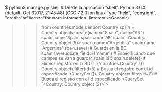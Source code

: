 $ python3 manage.py shell  # Desde la aplicación “shell”.
Python 3.6.3 (default, Oct  32017, 21:45:48)
[GCC 7.2.0] on linux
Type "help", "copyright", "credits"or"license"for more information.
(InteractiveConsole)
>>> from countries.models import Country
>>> spain = Country.objects.create(name="Spain", code="AR")
>>> spain.name
'Spain'
>>> spain.code
'AR'
>>> spain
<Country: Country object (5)>
>>> spain.name="Argentina"
>>> spain.name
'Argentina'
>>> spain.save()  # Guarda en la BD
>>> spain.save(update_fields=['name'])  # Especificando que campos se van a guardar
>>> spain.id
5
>>> spain.delete() # Elimina registro en la BD
(1, {'countries.Country':1})
>>> Country.objects.filter(id=5)  # Busca el registro con el id especificado
<QuerySet []>
>>> Country.objects.filter(id=2)  # Busca el registro con el id especificado
<QuerySet [<Country: Country object (2)>]>
